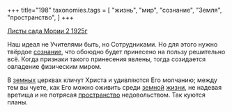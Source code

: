 +++
title="198"
taxonomies.tags = [
 "жизнь",
 "мир",
 "сознание",
 "Земля",
 "пространство",
]
+++

[Листы сада Мории 2 1925г](/agni/1925)

Наш идеал не Учителями быть, но Сотрудниками. Но для этого нужно твёрдое [сознание](/tags/сознание), что обоюдно будет принесено на пользу решительно всё. Когда признаки такого принесения явлены, тогда созидается овладение физическим миром.   

В [земных](/tags/Земля) церквах кличут Христа и удивляются Его молчанию; между тем вы чуете, как Его можно оживить среди [земной](/tags/Земля) [жизни](/tags/жизнь), не надевая вретища и не потрясая [пространство](/tags/пространство) недовольством. Так куются планы.   

